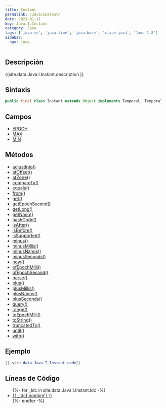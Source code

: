 ```yaml
---
title: Instant
permalink: /Java/Instant/
date: 2021-01-11
key: Java.I.Instant
category: Java
tags: ['java se', 'java.time', 'java.base', 'clase java', 'Java 1.8']
sidebar: 
  nav: java
---
```


## Descripción
{{site.data.Java.I.Instant.description }}

## Sintaxis
~~~java
public final class Instant extends Object implements Temporal, TemporalAdjuster, Comparable<Instant>, Serializable
~~~

## Campos
* [EPOCH](/Java/Instant/EPOCH/)
* [MAX](/Java/Instant/MAX/)
* [MIN](/Java/Instant/MIN/)

## Métodos
* [adjustInto()](/Java/Instant/adjustInto/)
* [atOffset()](/Java/Instant/atOffset/)
* [atZone()](/Java/Instant/atZone/)
* [compareTo()](/Java/Instant/compareTo/)
* [equals()](/Java/Instant/equals/)
* [from()](/Java/Instant/from/)
* [get()](/Java/Instant/get/)
* [getEpochSecond()](/Java/Instant/getEpochSecond/)
* [getLong()](/Java/Instant/getLong/)
* [getNano()](/Java/Instant/getNano/)
* [hashCode()](/Java/Instant/hashCode/)
* [isAfter()](/Java/Instant/isAfter/)
* [isBefore()](/Java/Instant/isBefore/)
* [isSupported()](/Java/Instant/isSupported/)
* [minus()](/Java/Instant/minus/)
* [minusMillis()](/Java/Instant/minusMillis/)
* [minusNanos()](/Java/Instant/minusNanos/)
* [minusSeconds()](/Java/Instant/minusSeconds/)
* [now()](/Java/Instant/now/)
* [ofEpochMilli()](/Java/Instant/ofEpochMilli/)
* [ofEpochSecond()](/Java/Instant/ofEpochSecond/)
* [parse()](/Java/Instant/parse/)
* [plus()](/Java/Instant/plus/)
* [plusMillis()](/Java/Instant/plusMillis/)
* [plusNanos()](/Java/Instant/plusNanos/)
* [plusSeconds()](/Java/Instant/plusSeconds/)
* [query()](/Java/Instant/query/)
* [range()](/Java/Instant/range/)
* [toEpochMilli()](/Java/Instant/toEpochMilli/)
* [toString()](/Java/Instant/toString/)
* [truncatedTo()](/Java/Instant/truncatedTo/)
* [until()](/Java/Instant/until/)
* [with()](/Java/Instant/with/)

## Ejemplo
~~~java
{{ site.data.Java.I.Instant.code}}
~~~

## Líneas de Código
<ul>
{%- for _ldc in site.data.Java.I.Instant.ldc -%}
   <li>
       <a href="{{_ldc['url'] }}">{{ _ldc['nombre'] }}</a>
   </li>
{%- endfor -%}
</ul>
